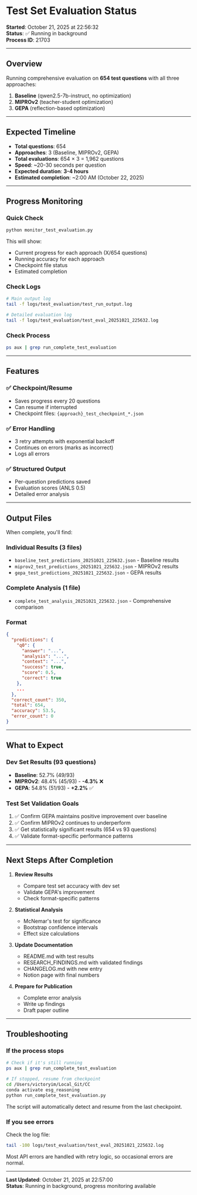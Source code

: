 # Test Set Evaluation Status

**Started**: October 21, 2025 at 22:56:32  
**Status**: ✅ Running in background  
**Process ID**: 21703

---

## Overview

Running comprehensive evaluation on **654 test questions** with all three approaches:

1. **Baseline** (qwen2.5-7b-instruct, no optimization)
2. **MIPROv2** (teacher-student optimization)
3. **GEPA** (reflection-based optimization)

---

## Expected Timeline

- **Total questions**: 654
- **Approaches**: 3 (Baseline, MIPROv2, GEPA)
- **Total evaluations**: 654 × 3 = 1,962 questions
- **Speed**: ~20-30 seconds per question
- **Expected duration**: **3-4 hours**
- **Estimated completion**: ~2:00 AM (October 22, 2025)

---

## Progress Monitoring

### Quick Check
```bash
python monitor_test_evaluation.py
```

This will show:
- Current progress for each approach (X/654 questions)
- Running accuracy for each approach
- Checkpoint file status
- Estimated completion

### Check Logs
```bash
# Main output log
tail -f logs/test_evaluation/test_run_output.log

# Detailed evaluation log
tail -f logs/test_evaluation/test_eval_20251021_225632.log
```

### Check Process
```bash
ps aux | grep run_complete_test_evaluation
```

---

## Features

### ✅ Checkpoint/Resume
- Saves progress every 20 questions
- Can resume if interrupted
- Checkpoint files: `{approach}_test_checkpoint_*.json`

### ✅ Error Handling
- 3 retry attempts with exponential backoff
- Continues on errors (marks as incorrect)
- Logs all errors

### ✅ Structured Output
- Per-question predictions saved
- Evaluation scores (ANLS 0.5)
- Detailed error analysis

---

## Output Files

When complete, you'll find:

### Individual Results (3 files)
- `baseline_test_predictions_20251021_225632.json` - Baseline results
- `miprov2_test_predictions_20251021_225632.json` - MIPROv2 results  
- `gepa_test_predictions_20251021_225632.json` - GEPA results

### Complete Analysis (1 file)
- `complete_test_analysis_20251021_225632.json` - Comprehensive comparison

### Format
```json
{
  "predictions": {
    "q0": {
      "answer": "...",
      "analysis": "...",
      "context": "...",
      "success": true,
      "score": 0.5,
      "correct": true
    },
    ...
  },
  "correct_count": 350,
  "total": 654,
  "accuracy": 53.5,
  "error_count": 0
}
```

---

## What to Expect

### Dev Set Results (93 questions)
- **Baseline**: 52.7% (49/93)
- **MIPROv2**: 48.4% (45/93) - **-4.3%** ❌
- **GEPA**: 54.8% (51/93) - **+2.2%** ✅

### Test Set Validation Goals
1. ✅ Confirm GEPA maintains positive improvement over baseline
2. ✅ Confirm MIPROv2 continues to underperform
3. ✅ Get statistically significant results (654 vs 93 questions)
4. ✅ Validate format-specific performance patterns

---

## Next Steps After Completion

1. **Review Results**
   - Compare test set accuracy with dev set
   - Validate GEPA's improvement
   - Check format-specific patterns

2. **Statistical Analysis**
   - McNemar's test for significance
   - Bootstrap confidence intervals
   - Effect size calculations

3. **Update Documentation**
   - README.md with test results
   - RESEARCH_FINDINGS.md with validated findings
   - CHANGELOG.md with new entry
   - Notion page with final numbers

4. **Prepare for Publication**
   - Complete error analysis
   - Write up findings
   - Draft paper outline

---

## Troubleshooting

### If the process stops
```bash
# Check if it's still running
ps aux | grep run_complete_test_evaluation

# If stopped, resume from checkpoint
cd /Users/victoryim/Local_Git/CC
conda activate esg_reasoning
python run_complete_test_evaluation.py
```

The script will automatically detect and resume from the last checkpoint.

### If you see errors
Check the log file:
```bash
tail -100 logs/test_evaluation/test_eval_20251021_225632.log
```

Most API errors are handled with retry logic, so occasional errors are normal.

---

**Last Updated**: October 21, 2025 at 22:57:00  
**Status**: Running in background, progress monitoring available

